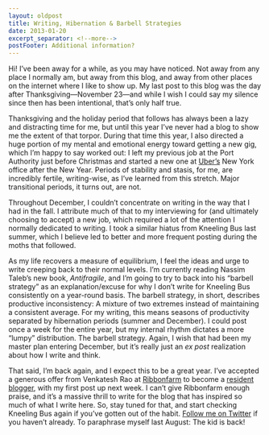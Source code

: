 ```yaml
---
layout: oldpost
title: Writing, Hibernation & Barbell Strategies 
date: 2013-01-20
excerpt_separator: <!--more-->
postFooter: Additional information?
---
```


Hi! I’ve been away for a while, as you may have noticed. Not away from any place I normally am, but away from this blog, and away from other places on the internet where I like to show up. My last post to this blog was the day after Thanksgiving—November 23—and while I wish I could say my silence since then has been intentional, that’s only half true.

Thanksgiving and the holiday period that follows has always been a lazy and distracting time for me, but until this year I’ve never had a blog to show me the extent of that torpor. During that time this year, I also directed a huge portion of my mental and emotional energy toward getting a new gig, which I’m happy to say worked out: I left my previous job at the Port Authority just before Christmas and started a new one at <a href="https://www.uber.com/">Uber’s</a> New York office after the New Year. Periods of stability and stasis, for me, are incredibly fertile, writing-wise, as I’ve learned from this stretch. Major transitional periods, it turns out, are not.

Throughout December, I couldn’t concentrate on writing in the way that I had in the fall. I attribute much of that to my interviewing for (and ultimately choosing to accept) a new job, which required a lot of the attention I normally dedicated to writing. I took a similar hiatus from Kneeling Bus last summer, which I believe led to better and more frequent posting during the moths that followed.

As my life recovers a measure of equilibrium, I feel the ideas and urge to write creeping back to their normal levels. I’m currently reading Nassim Taleb’s new book, <i>Antifragile</i>, and I’m going to try to back into his “barbell strategy” as an explanation/excuse for why I don’t write for Kneeling Bus consistently on a year-round basis. The barbell strategy, in short, describes productive inconsistency: A mixture of two extremes instead of maintaining a consistent average. For my writing, this means seasons of productivity separated by hibernation periods (summer and December). I could post once a week for the entire year, but my internal rhythm dictates a more “lumpy” distribution. The barbell strategy. Again, I wish that had been my master plan entering December, but it’s really just an <i>ex post</i> realization about how I write and think.

That said, I’m back again, and I expect this to be a great year. I’ve accepted a generous offer from Venkatesh Rao at <a href="http://www.ribbonfarm.com/">Ribbonfarm</a> to become a <a href="http://www.ribbonfarm.com/2013/01/11/refactorings-extended-please-welcome-mike-drew-and-kevin/">resident blogger</a>, with my first post up next week. I can’t give Ribbonfarm enough praise, and it’s a massive thrill to write for the blog that has inspired so much of what I write here. So, stay tuned for that, and start checking Kneeling Bus again if you’ve gotten out of the habit. <a href="https://twitter.com/kneelingbus">Follow me on Twitter</a> if you haven’t already. To paraphrase myself last August: The kid is back!